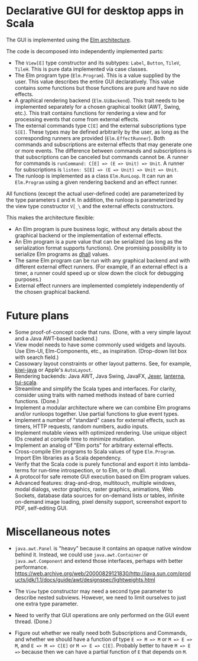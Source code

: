 # Declarative GUI for desktop apps in Scala

The GUI is implemented using the [Elm architecture](https://elmbridge.github.io/curriculum/The%20Elm%20Architecture.html).

The code is decomposed into independently implemented parts:

- The `View[E]` type constructor and its subtypes: `Label`, `Button`, `TileV`, `TileH`. This is pure data implemented via case classes.
- The Elm program type (`Elm.Program`). This is a value supplied by the user. This value describes the entire GUI declaratively. This value contains some functions but those functions are pure and have no side effects.
- A graphical rendering backend (`Elm.UiBackend`). This trait needs to be implemented separately for a chosen graphical toolkit (AWT, Swing, etc.). This trait contains functions for rendering a view and for processing events that come from external effects.
- The external commands type `C[E]` and the external subscriptions type `S[E]`. These types may be defined arbitrarily by the user, as long as the corresponding runners are provided (`Elm.EffectRunner`). Both commands and subscriptions are external effects that may generate one or more events. The difference between commands and subscriptions is that subscriptions can be canceled but commands cannot be. A runner for commands is `runCommand: C[E] => (E => Unit) => Unit`. A runner for subscriptions is `listen: S[E] => (E => Unit) => Unit => Unit`.
- The runloop is implemented as a class `Elm.RunLoop`. It can run an `Elm.Program` using a given rendering backend and an effect runner.

All functions (except the actual user-defined code) are parameterized by the type parameters `E` and `M`.
In addition, the runloop is parameterized by the view type constructor `V[_\` and the external effects constructors.

This makes the architecture flexible:

- An Elm program is pure business logic, without any details about the graphical backend or the implementation of external effects.
- An Elm program is a pure value that can be serialized (as long as the serialization format supports functions). One promising possibility is to serialize Elm programs as [dhall](https://dhall-lang.org/) values.
- The same Elm program can be run with any graphical backend and with different external effect runners. (For example, if an external effect is a timer, a runner could speed up or slow down the clock for debugging purposes.)
- External effect runners are implemented completely independently of the chosen graphical backend.

# Future plans

- Some proof-of-concept code that runs. (Done, with a very simple layout and a Java AWT-based backend.)
- View model needs to have some commonly used widgets and layouts. Use Elm-UI, Elm-Components, etc., as inspiration. (Drop-down list box with search field.)
- Cassowary layout constraints or other layout patterns. See, for example, [kiwi-java](https://github.com/alexbirkett/kiwi-java) or Apple's `AutoLayout`.
- Rendering backends: Java AWT, Java Swing, JavaFX, [Jexer](https://gitlab.com/AutumnMeowMeow/jexer), [lanterna](https://github.com/mabe02/lanterna), [tui-scala](https://github.com/oyvindberg/tui-scala).
- Streamline and simplify the Scala types and interfaces. For clarity, consider using traits with named methods instead of bare curried functions. (Done.)
- Implement a modular architecture where we can combine Elm programs and/or runloops together. Use partial functions to glue event types.
- Implement a number of "standard" cases for external effects, such as timers, HTTP requests, random numbers, audio inputs.
- Implement mutable views with optimized rendering. Use unique object IDs created at compile time to minimize mutation.
- Implement an analog of "Elm ports" for arbitrary external effects.
- Cross-compile Elm programs to Scala values of type `Elm.Program`. Import Elm libraries as a Scala dependency.
- Verify that the Scala code is purely functional and export it into lambda-terms for run-time introspection, or to Elm, or to dhall.
- A protocol for safe remote GUI execution based on Elm program values.
- Advanced features: drag-and-drop, multitouch, multiple windows, modal dialogs, vector graphics, raster graphics, animations, Web Sockets, database data sources for on-demand lists or tables, infinite on-demand image loading, pixel density support, screenshot export to PDF, self-editing GUI.

# Miscellaneous notes

- `java.awt.Panel` is "heavy" because it contains an opaque native window behind it. Instead, we could use `java.awt.Container` or `java.awt.Component` and extend those interfaces, perhaps with better performance. https://web.archive.org/web/20000829121830/http://java.sun.com/products/jdk/1.1/docs/guide/awt/designspec/lightweights.html

- The `View` type constructor may need a second type parameter to describe nested subviews. However, we need to limit ourselves to just one extra type parameter.

- Need to verify that GUI operations are only performed on the GUI event thread. (Done.)

- Figure out whether we really need both Subscriptions and Commands, and whether we should have a function of type `E => M => M` or `M => E => M`, and `E => M => C[E]` or `M => E => C[E]`. Probably better to have `M => E =>` because then we can have a partial function of `E` that depends on `M`.
